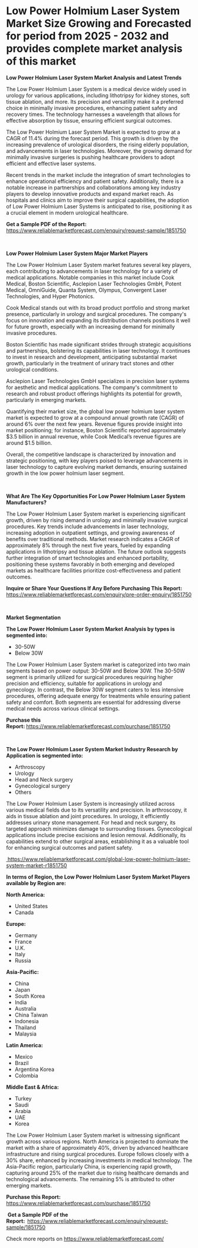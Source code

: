 <p><h1>Low Power Holmium Laser System Market Size Growing and Forecasted for period from 2025 - 2032 and provides complete market analysis of this market</h1></p><p><strong>Low Power Holmium Laser System Market Analysis and Latest Trends</strong></p>
<p><p>The Low Power Holmium Laser System is a medical device widely used in urology for various applications, including lithotripsy for kidney stones, soft tissue ablation, and more. Its precision and versatility make it a preferred choice in minimally invasive procedures, enhancing patient safety and recovery times. The technology harnesses a wavelength that allows for effective absorption by tissue, ensuring efficient surgical outcomes.</p><p>The Low Power Holmium Laser System Market is expected to grow at a CAGR of 11.4% during the forecast period. This growth is driven by the increasing prevalence of urological disorders, the rising elderly population, and advancements in laser technologies. Moreover, the growing demand for minimally invasive surgeries is pushing healthcare providers to adopt efficient and effective laser systems.</p><p>Recent trends in the market include the integration of smart technologies to enhance operational efficiency and patient safety. Additionally, there is a notable increase in partnerships and collaborations among key industry players to develop innovative products and expand market reach. As hospitals and clinics aim to improve their surgical capabilities, the adoption of Low Power Holmium Laser Systems is anticipated to rise, positioning it as a crucial element in modern urological healthcare.</p></p>
<p><strong>Get a Sample PDF of the Report:&nbsp;</strong> <a href="https://www.reliablemarketforecast.com/enquiry/request-sample/1851750?utm_campaign=3174&utm_medium=2&utm_source=Github&utm_content=ia&utm_term=26032025&utm_id=low-power-holmium-laser-system">https://www.reliablemarketforecast.com/enquiry/request-sample/1851750</a></p>
<p>&nbsp;</p>
<p><strong>Low Power Holmium Laser System Major Market Players</strong></p>
<p><p>The Low Power Holmium Laser System market features several key players, each contributing to advancements in laser technology for a variety of medical applications. Notable companies in this market include Cook Medical, Boston Scientific, Asclepion Laser Technologies GmbH, Potent Medical, OmniGuide, Quanta System, Olympus, Convergent Laser Technologies, and Hyper Photonics.</p><p>Cook Medical stands out with its broad product portfolio and strong market presence, particularly in urology and surgical procedures. The company's focus on innovation and expanding its distribution channels positions it well for future growth, especially with an increasing demand for minimally invasive procedures.</p><p>Boston Scientific has made significant strides through strategic acquisitions and partnerships, bolstering its capabilities in laser technology. It continues to invest in research and development, anticipating substantial market growth, particularly in the treatment of urinary tract stones and other urological conditions.</p><p>Asclepion Laser Technologies GmbH specializes in precision laser systems for aesthetic and medical applications. The company's commitment to research and robust product offerings highlights its potential for growth, particularly in emerging markets.</p><p>Quantifying their market size, the global low power holmium laser system market is expected to grow at a compound annual growth rate (CAGR) of around 6% over the next few years. Revenue figures provide insight into market positioning; for instance, Boston Scientific reported approximately $3.5 billion in annual revenue, while Cook Medical’s revenue figures are around $1.5 billion. </p><p>Overall, the competitive landscape is characterized by innovation and strategic positioning, with key players poised to leverage advancements in laser technology to capture evolving market demands, ensuring sustained growth in the low power holmium laser segment.</p></p>
<p>&nbsp;</p>
<p><strong>What Are The Key Opportunities For Low Power Holmium Laser System Manufacturers?</strong></p>
<p><p>The Low Power Holmium Laser System market is experiencing significant growth, driven by rising demand in urology and minimally invasive surgical procedures. Key trends include advancements in laser technology, increasing adoption in outpatient settings, and growing awareness of benefits over traditional methods. Market research indicates a CAGR of approximately 8% through the next five years, fueled by expanding applications in lithotripsy and tissue ablation. The future outlook suggests further integration of smart technologies and enhanced portability, positioning these systems favorably in both emerging and developed markets as healthcare facilities prioritize cost-effectiveness and patient outcomes.</p></p>
<p><strong>Inquire or Share Your Questions If Any Before Purchasing This Report:</strong> <a href="https://www.reliablemarketforecast.com/enquiry/pre-order-enquiry/1851750?utm_campaign=3174&utm_medium=2&utm_source=Github&utm_content=ia&utm_term=26032025&utm_id=low-power-holmium-laser-system">https://www.reliablemarketforecast.com/enquiry/pre-order-enquiry/1851750</a></p>
<p>&nbsp;</p>
<p><strong>Market Segmentation</strong></p>
<p><strong>The Low Power Holmium Laser System Market Analysis by types is segmented into:</strong></p>
<p><ul><li>30-50W</li><li>Below 30W</li></ul></p>
<p><p>The Low Power Holmium Laser System market is categorized into two main segments based on power output: 30-50W and Below 30W. The 30-50W segment is primarily utilized for surgical procedures requiring higher precision and efficiency, suitable for applications in urology and gynecology. In contrast, the Below 30W segment caters to less intensive procedures, offering adequate energy for treatments while ensuring patient safety and comfort. Both segments are essential for addressing diverse medical needs across various clinical settings.</p></p>
<p><strong>Purchase this Report:&nbsp;</strong><a href="https://www.reliablemarketforecast.com/purchase/1851750?utm_campaign=3174&utm_medium=2&utm_source=Github&utm_content=ia&utm_term=26032025&utm_id=low-power-holmium-laser-system">https://www.reliablemarketforecast.com/purchase/1851750</a></p>
<p>&nbsp;</p>
<p><strong>The Low Power Holmium Laser System Market Industry Research by Application is segmented into:</strong></p>
<p><ul><li>Arthroscopy</li><li>Urology</li><li>Head and Neck surgery</li><li>Gynecological surgery</li><li>Others</li></ul></p>
<p><p>The Low Power Holmium Laser System is increasingly utilized across various medical fields due to its versatility and precision. In arthroscopy, it aids in tissue ablation and joint procedures. In urology, it efficiently addresses urinary stone management. For head and neck surgery, its targeted approach minimizes damage to surrounding tissues. Gynecological applications include precise excisions and lesion removal. Additionally, its capabilities extend to other surgical areas, establishing it as a valuable tool for enhancing surgical outcomes and patient safety.</p></p>
<p><a href="https://www.reliablemarketforecast.com/global-low-power-holmium-laser-system-market-r1851750?utm_campaign=3174&utm_medium=2&utm_source=Github&utm_content=ia&utm_term=26032025&utm_id=low-power-holmium-laser-system">&nbsp;https://www.reliablemarketforecast.com/global-low-power-holmium-laser-system-market-r1851750</a></p>
<p><strong>In terms of Region, the Low Power Holmium Laser System Market Players available by Region are:</strong></p>
<p>
    <p> <strong> North America: </strong>
        <ul>
            <li>United States</li>
            <li>Canada</li>
        </ul>
        </p> 
    <p> <strong> Europe: </strong>
        <ul>
            <li>Germany</li>
            <li>France</li>
            <li>U.K.</li>
            <li>Italy</li>
            <li>Russia</li>
        </ul>
        </p> 
    <p> <strong> Asia-Pacific: </strong>
        <ul>
            <li>China</li>
            <li>Japan</li>
            <li>South Korea</li>
            <li>India</li>
            <li>Australia</li>
            <li>China Taiwan</li>
            <li>Indonesia</li>
            <li>Thailand</li>
            <li>Malaysia</li>
        </ul>
        </p> 
    <p> <strong> Latin America: </strong>
        <ul>
            <li>Mexico</li>
            <li>Brazil</li>
            <li>Argentina Korea</li>
            <li>Colombia</li>
        </ul>
        </p> 
    <p> <strong> Middle East & Africa: </strong>
        <ul>
            <li>Turkey</li>
            <li>Saudi</li>
            <li>Arabia</li>
            <li>UAE</li>
            <li>Korea</li>
        </ul>
    </p>
    </p>
<p><p>The Low Power Holmium Laser System market is witnessing significant growth across various regions. North America is projected to dominate the market with a share of approximately 40%, driven by advanced healthcare infrastructure and rising surgical procedures. Europe follows closely with a 30% share, enhanced by increasing investments in medical technology. The Asia-Pacific region, particularly China, is experiencing rapid growth, capturing around 25% of the market due to rising healthcare demands and technological advancements. The remaining 5% is attributed to other emerging markets.</p></p>
<p><strong>Purchase this Report: </strong><a href="https://www.reliablemarketforecast.com/purchase/1851750?utm_campaign=3174&utm_medium=2&utm_source=Github&utm_content=ia&utm_term=26032025&utm_id=low-power-holmium-laser-system">https://www.reliablemarketforecast.com/purchase/1851750</a></p>
<p>&nbsp;<strong>Get a Sample PDF of the Report:&nbsp;&nbsp;</strong><a href="https://www.reliablemarketforecast.com/enquiry/request-sample/1851750?utm_campaign=3174&utm_medium=2&utm_source=Github&utm_content=ia&utm_term=26032025&utm_id=low-power-holmium-laser-system">https://www.reliablemarketforecast.com/enquiry/request-sample/1851750</a></p>
<p><strong></strong></p>
<p>Check more reports on <a href="https://www.reliablemarketforecast.com/?utm_campaign=3174&utm_medium=2&utm_source=Github&utm_content=ia&utm_term=26032025&utm_id=low-power-holmium-laser-system">https://www.reliablemarketforecast.com/</a></p>